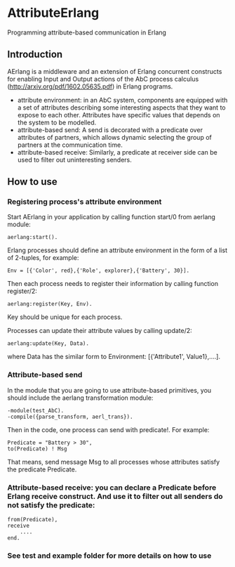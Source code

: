 # AttributeErlang
Programming attribute-based communication in Erlang

## Introduction
AErlang is a middleware and an extension of Erlang concurrent constructs for enabling Input and Output actions of the AbC process calculus (http://arxiv.org/pdf/1602.05635.pdf) in Erlang programs.
* attribute environment: in an AbC system, components are equipped with a set of attributes describing some interesting aspects that they want to expose to each other. Attributes have specific values that depends on the system to be modelled.
* attribute-based send: A send is decorated with a predicate over attributes of partners, which allows dynamic selecting the group of partners at the communication time.
* attribute-based receive: Similarly, a predicate at receiver side can be used to filter out uninteresting senders.

## How to use

### Registering process's attribute environment
Start AErlang in your application by calling function start/0 from aerlang module:

    aerlang:start().

Erlang processes should define an attribute environment in the form of a list of 2-tuples, for example:

    Env = [{'Color', red},{'Role', explorer},{'Battery', 30}].

Then each process needs to register their information by calling function register/2:

    aerlang:register(Key, Env).
    
Key should be unique for each process.

Processes can update their attribute values by calling update/2:

    aerlang:update(Key, Data).

where Data has the similar form to Environment: [{'Attribute1', Value1},....].

### Attribute-based send
In the module that you are going to use attribute-based primitives, you should include the aerlang transformation module:

    -module(test_AbC).
    -compile({parse_transform, aerl_trans}).

Then in the code, one process can send with predicate!. For example:

    Predicate = "Battery > 30",
    to(Predicate) ! Msg
That means, send message Msg to all processes whose attributes satisfy the predicate Predicate.

### Attribute-based receive: you can declare a Predicate before Erlang receive construct. And use it to filter out all senders do not satisfy the predicate:

    from(Predicate),
    receive
        ....
    end.

### See test and example folder for more details on how to use
